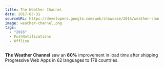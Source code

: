 ```yaml
---
title: The Weather Channel
date: 2017-03-31
sourceURL: https://developers.google.com/web/showcase/2016/weather-channel
image: weather-channel.png
tags:
  - "2016"
  - PushNotifications
  - Offline
---
```


**The Weather Channel** saw an **80%** improvement in load time after shipping
Progressive Web Apps in 62 languages to 178 countries.
